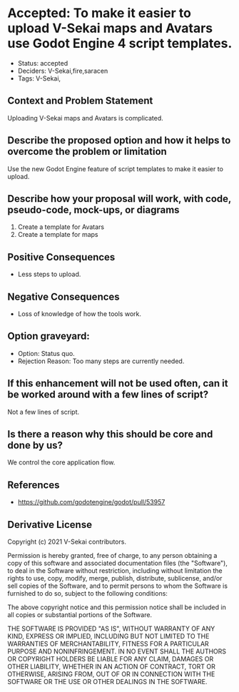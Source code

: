 # Accepted: To make it easier to upload V-Sekai maps and Avatars use Godot Engine 4 script templates.

- Status: accepted <!-- draft | rejected | accepted | deprecated | superseded by -->
- Deciders: V-Sekai,fire,saracen
- Tags: V-Sekai,

## Context and Problem Statement

Uploading V-Sekai maps and Avatars is complicated.

## Describe the proposed option and how it helps to overcome the problem or limitation

Use the new Godot Engine feature of script templates to make it easier to upload.

## Describe how your proposal will work, with code, pseudo-code, mock-ups, or diagrams

1. Create a template for Avatars
1. Create a template for maps

## Positive Consequences <!-- optional -->

- Less steps to upload.

## Negative Consequences <!-- optional -->

- Loss of knowledge of how the tools work.

## Option graveyard: <!-- same as above -->

- Option: Status quo.
- Rejection Reason: Too many steps are currently needed.

## If this enhancement will not be used often, can it be worked around with a few lines of script?

Not a few lines of script.

## Is there a reason why this should be core and done by us?

We control the core application flow.

## References <!-- optional and numbers of links can vary -->

- https://github.com/godotengine/godot/pull/53957

## Derivative License

Copyright (c) 2021 V-Sekai contributors.

Permission is hereby granted, free of charge, to any person obtaining a copy
of this software and associated documentation files (the "Software"), to deal
in the Software without restriction, including without limitation the rights
to use, copy, modify, merge, publish, distribute, sublicense, and/or sell
copies of the Software, and to permit persons to whom the Software is
furnished to do so, subject to the following conditions:

The above copyright notice and this permission notice shall be included in all
copies or substantial portions of the Software.

THE SOFTWARE IS PROVIDED "AS IS", WITHOUT WARRANTY OF ANY KIND, EXPRESS OR
IMPLIED, INCLUDING BUT NOT LIMITED TO THE WARRANTIES OF MERCHANTABILITY,
FITNESS FOR A PARTICULAR PURPOSE AND NONINFRINGEMENT. IN NO EVENT SHALL THE
AUTHORS OR COPYRIGHT HOLDERS BE LIABLE FOR ANY CLAIM, DAMAGES OR OTHER
LIABILITY, WHETHER IN AN ACTION OF CONTRACT, TORT OR OTHERWISE, ARISING FROM,
OUT OF OR IN CONNECTION WITH THE SOFTWARE OR THE USE OR OTHER DEALINGS IN THE
SOFTWARE.
